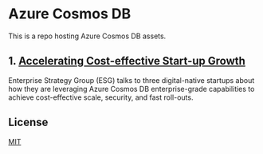# Azure Cosmos DB

This is a repo hosting Azure Cosmos DB assets.

## 1. [Accelerating Cost-effective Start-up Growth](https://github.com/msusdev/AzureCosmosDB/blob/main/Accelerating%20Cost-effective%20Start-up%20Growth.pdf)
Enterprise Strategy Group (ESG) talks to three digital-native startups about how they are leveraging Azure Cosmos DB enterprise-grade capabilities to achieve cost-effective scale, security, and fast roll-outs.

## License

[MIT](https://choosealicense.com/licenses/mit/)